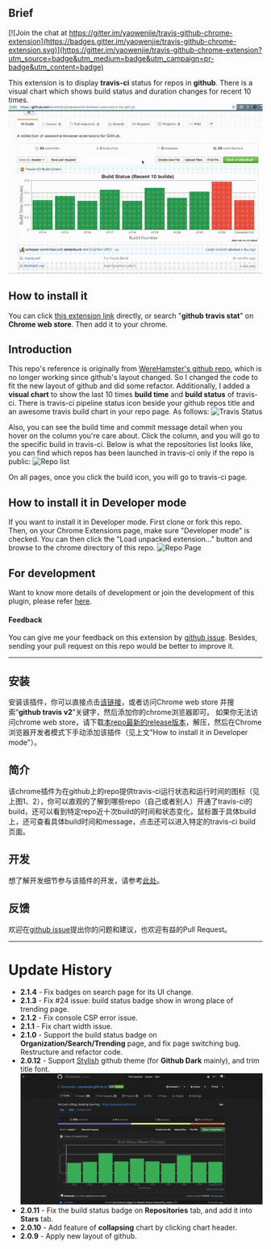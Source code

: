 ## Brief
[![Join the chat at https://gitter.im/yaowenjie/travis-github-chrome-extension](https://badges.gitter.im/yaowenjie/travis-github-chrome-extension.svg)](https://gitter.im/yaowenjie/travis-github-chrome-extension?utm_source=badge&utm_medium=badge&utm_campaign=pr-badge&utm_content=badge)

This extension is to display __travis-ci__ status for repos in __github__. There is a visual chart which shows build status and  duration changes for recent 10 times.
![GIF](imgs/animation.gif)

## How to install it
You can click [this extension link](https://chrome.google.com/webstore/detail/github-travis-stat/ekkfhiophiaakmeppcnkblpbbjlnlnmh) directly, or search "__github travis stat__" on __Chrome web store__. Then add it to your chrome.

## Introduction
This repo's reference is originally from [WereHamster's github repo](https://github.com/wereHamster/github-travis-chrome-extension), which is no longer working since github's layout changed. So I changed the code to fit the new layout of github and did some refactor. Additionally, I added a __visual chart__ to show the last 10 times __build time__ and __build status__ of travis-ci. There is travis-ci pipeline status icon beside your github repos title and an awesome travis build chart in your repo page. As follows:
![Travis Status](imgs/4.png)

Also, you can see the build time and commit message detail when you hover on the column you're care about. Click the column, and you will go to the specific build in travis-ci.
Below is what the repositories list looks like, you can find which repos has been launched in travis-ci only if the repo is public:
![Repo list](imgs/2-new.png)

On all pages, once you click the build icon, you will go to travis-ci page.

## How to install it in Developer mode
If you want to install it in Developer mode. First clone or fork this repo. Then, on your Chrome Extensions page, make sure "Developer mode" is checked. You can then click the "Load unpacked extension..." button and browse to the chrome directory of this repo.
![Repo Page](imgs/3.png)

## For development
Want to know more details of development or join the development of this plugin, please refer [here](src/README.md).

#### Feedback
You can give me your feedback on this extension by [github issue](https://github.com/Yaowenjie/travis-github-chrome-extension/issues).
Besides, sending your pull request on this repo would be better to improve it.

--------

## 安装
安装该插件，你可以直接点击[该链接](https://chrome.google.com/webstore/detail/github-travis-stat/ekkfhiophiaakmeppcnkblpbbjlnlnmh)，或者访问Chrome web store 并搜索“__github travis v2__”关键字，然后添加你的chrome浏览器即可。
如果你无法访问chrome web store，请下载[本repo最新的release版本](https://github.com/Yaowenjie/travis-github-chrome-extension/releases)，解压，然后在Chrome浏览器开发者模式下手动添加该插件（见上文"How to install it in Developer mode"）。

## 简介
该chrome插件为在github上的repo提供travis-ci运行状态和运行时间的图标（见上图1、2），你可以直观的了解到哪些repo（自己或者别人）开通了travis-ci的build，还可以看到特定repo近十次build的时间和状态变化，鼠标置于具体build上，还可查看具体build时间和message，点击还可以进入特定的travis-ci build页面。

## 开发
想了解开发细节参与该插件的开发，请参考[此处](src/README.md)。

## 反馈
欢迎在[github issue](https://github.com/Yaowenjie/travis-github-chrome-extension/issues)提出你的问题和建议，也欢迎有益的Pull Request。


--------
# Update History

- **2.1.4** - Fix badges on search page for its UI change.
- **2.1.3** - Fix #24 issue: build status badge show in wrong place of trending page.
- **2.1.2** - Fix console CSP error issue.
- **2.1.1** - Fix chart width issue.
- **2.1.0** - Support the build status badge on **Organization/Search/Trending** page, and fix page switching bug. Restructure and refactor code.
- **2.0.12** - Support [Stylish](https://chrome.google.com/webstore/detail/stylish-custom-themes-for/fjnbnpbmkenffdnngjfgmeleoegfcffe?hl=en) github theme (for **Github Dark** mainly), and trim title font.
![Github Drak](imgs/dark.jpg)
- **2.0.11** - Fix the build status badge on **Repositories** tab, and add it into **Stars** tab.
- **2.0.10** - Add feature of **collapsing** chart by clicking chart header.
- **2.0.9** - Apply new layout of github.
